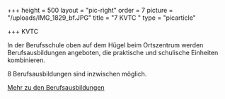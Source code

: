 +++
height = 500
layout = "pic-right"
order = 7
picture = "/uploads/IMG_1829_bf.JPG"
title = "7 KVTC "
type = "picarticle"

+++
KVTC

In der Berufsschule oben auf dem Hügel beim Ortszentrum werden Berufsausbildungen angeboten, die praktische und schulische Einheiten kombinieren.

8 Berufsausbildungen sind inzwischen möglich.

[Mehr zu den Berufsausbildungen](/projekte/berufsausbildungen "Berufsausbildungen")